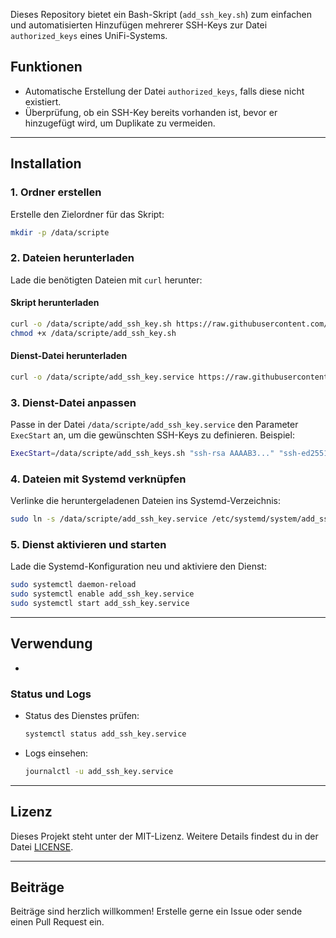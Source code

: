 Dieses Repository bietet ein Bash-Skript (`add_ssh_key.sh`) zum einfachen und automatisierten Hinzufügen mehrerer SSH-Keys zur Datei `authorized_keys` eines UniFi-Systems.

## Funktionen
- Automatische Erstellung der Datei `authorized_keys`, falls diese nicht existiert.
- Überprüfung, ob ein SSH-Key bereits vorhanden ist, bevor er hinzugefügt wird, um Duplikate zu vermeiden.

---

## Installation

### 1. Ordner erstellen
Erstelle den Zielordner für das Skript:
```bash
mkdir -p /data/scripte
```

### 2. Dateien herunterladen
Lade die benötigten Dateien mit `curl` herunter:

#### Skript herunterladen
```bash
curl -o /data/scripte/add_ssh_key.sh https://raw.githubusercontent.com/homelab-global/UniFi/refs/heads/main/scripte/add_ssh_key/add_ssh_key.sh
chmod +x /data/scripte/add_ssh_key.sh
```

#### Dienst-Datei herunterladen
```bash
curl -o /data/scripte/add_ssh_key.service https://raw.githubusercontent.com/homelab-global/UniFi/refs/heads/main/scripte/add_ssh_key/add_ssh_key.service
```

### 3. Dienst-Datei anpassen
Passe in der Datei `/data/scripte/add_ssh_key.service` den Parameter `ExecStart` an, um die gewünschten SSH-Keys zu definieren. Beispiel:
```bash
ExecStart=/data/scripte/add_ssh_keys.sh "ssh-rsa AAAAB3..." "ssh-ed25519 BBBB44..."
```

### 4. Dateien mit Systemd verknüpfen
Verlinke die heruntergeladenen Dateien ins Systemd-Verzeichnis:
```bash
sudo ln -s /data/scripte/add_ssh_key.service /etc/systemd/system/add_ssh_key.service
```

### 5. Dienst aktivieren und starten
Lade die Systemd-Konfiguration neu und aktiviere den Dienst:
```bash
sudo systemctl daemon-reload
sudo systemctl enable add_ssh_key.service
sudo systemctl start add_ssh_key.service
```

---

## Verwendung

-

### Status und Logs

- Status des Dienstes prüfen:
  ```bash
  systemctl status add_ssh_key.service
  ```

- Logs einsehen:
  ```bash
  journalctl -u add_ssh_key.service
  ```

---

## Lizenz

Dieses Projekt steht unter der MIT-Lizenz. Weitere Details findest du in der Datei [LICENSE](LICENSE).

---

## Beiträge

Beiträge sind herzlich willkommen! Erstelle gerne ein Issue oder sende einen Pull Request ein.
